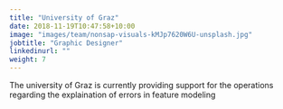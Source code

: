```yaml
---
title: "University of Graz"
date: 2018-11-19T10:47:58+10:00
image: "images/team/nonsap-visuals-kMJp7620W6U-unsplash.jpg"
jobtitle: "Graphic Designer"
linkedinurl: ""
weight: 7
---
```


The university of Graz is currently providing support for the operations regarding the explaination of errors in feature modeling
